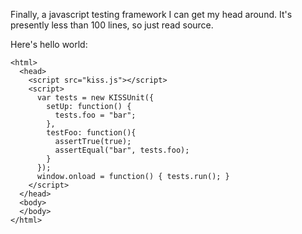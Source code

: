 Finally, a javascript testing framework I can get my head around.  It's presently less than 100 lines, so just read source.

Here's hello world:

    <html>
      <head>
        <script src="kiss.js"></script>
        <script>
          var tests = new KISSUnit({
            setUp: function() {
              tests.foo = "bar";
            },
            testFoo: function(){
              assertTrue(true);
              assertEqual("bar", tests.foo);
            }      
          });
          window.onload = function() { tests.run(); }
        </script>
      </head>
      <body>
      </body>
    </html>